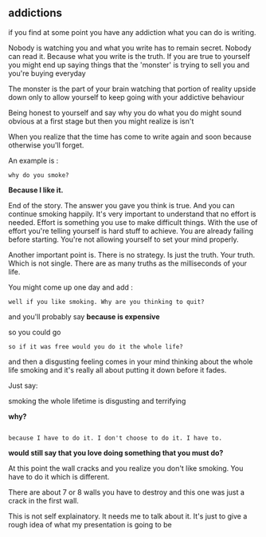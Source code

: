 ## addictions

if you find at some point you have any addiction what you can do is writing.

Nobody is watching you and what you write has to remain secret. Nobody can read it. Because what you write is the truth.
If you are true to yourself you might end up saying things that the 'monster' is trying to sell you and you're buying everyday

The monster is the part of your brain watching that portion of reality upside down only to allow yourself to keep going with your addictive behaviour

Being honest to yourself and say why you do what you do might sound obvious at a first stage but then you might realize is isn't

When you realize that the time has come to write again and soon because otherwise you'll forget.

An example is :
```
why do you smoke?
```

**Because I like it.**


End of the story. The answer you gave you think is true. And you can continue smoking happily.
It's very important to understand that no effort is needed. Effort is something you use to make difficult things.
With the use of effort you're telling yourself is hard stuff to achieve. You are already failing before starting. You're not allowing yourself to set your mind properly.

Another important point is. There is no strategy. Is just the truth. Your truth. Which is not single. There are as many truths as the milliseconds of your life.

You might come up one day and add :

```
well if you like smoking. Why are you thinking to quit?
```

and you'll probably say
**because is expensive**

so you could go
```
so if it was free would you do it the whole life?
```

and then a disgusting feeling comes in your mind thinking about the whole life smoking and it's really all about putting it down before it fades.

Just say:

smoking the whole lifetime is disgusting and terrifying

**why?**

```

because I have to do it. I don't choose to do it. I have to.
```

**would still say that you love doing something that you must do?**

At this point the wall cracks and you realize you don't like smoking. You have to do it which is different.

There are about 7 or 8 walls you have to destroy and this one was just a crack in the first wall.

This is not self explainatory. It needs me to talk about it. It's just to give a rough idea of what my presentation is going to be


